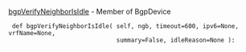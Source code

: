 [bgpVerifyNeighborIsIdle](http://spidar101.sjc.aristanetworks.com:8081/source/xref/eos-trunk/src/BgpCommon/test/BgpDevice.py#2686) - Member of BgpDevice

     def bgpVerifyNeighborIsIdle( self, ngb, timeout=600, ipv6=None, vrfName=None,
                                  summary=False, idleReason=None ):

